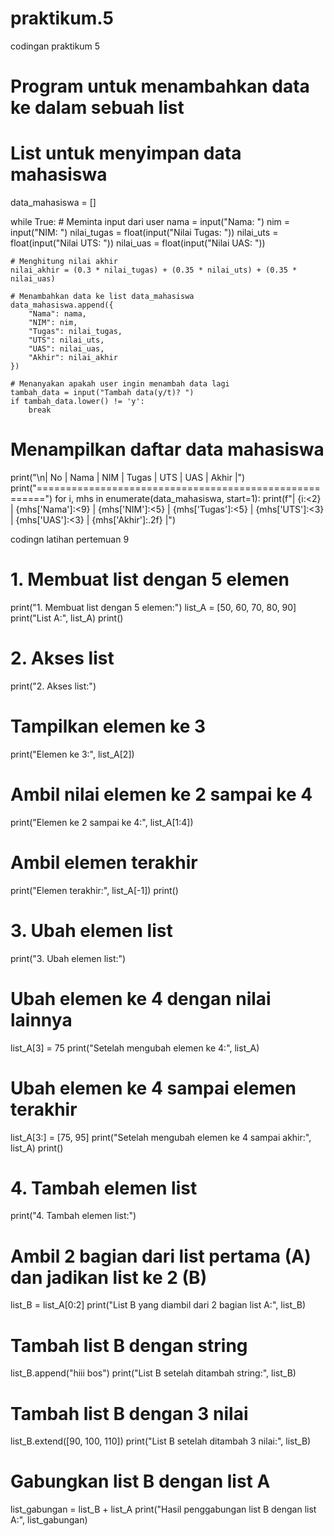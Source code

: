 # praktikum.5
codingan praktikum 5

# Program untuk menambahkan data ke dalam sebuah list

# List untuk menyimpan data mahasiswa
data_mahasiswa = []

while True:
    # Meminta input dari user
    nama = input("Nama: ")
    nim = input("NIM: ")
    nilai_tugas = float(input("Nilai Tugas: "))
    nilai_uts = float(input("Nilai UTS: "))
    nilai_uas = float(input("Nilai UAS: "))
    
    # Menghitung nilai akhir
    nilai_akhir = (0.3 * nilai_tugas) + (0.35 * nilai_uts) + (0.35 * nilai_uas)
    
    # Menambahkan data ke list data_mahasiswa
    data_mahasiswa.append({
        "Nama": nama,
        "NIM": nim,
        "Tugas": nilai_tugas,
        "UTS": nilai_uts,
        "UAS": nilai_uas,
        "Akhir": nilai_akhir
    })
    
    # Menanyakan apakah user ingin menambah data lagi
    tambah_data = input("Tambah data(y/t)? ")
    if tambah_data.lower() != 'y':
        break

# Menampilkan daftar data mahasiswa
print("\n| No | Nama      | NIM   | Tugas | UTS | UAS | Akhir |")
print("=======================================================")
for i, mhs in enumerate(data_mahasiswa, start=1):
    print(f"| {i:<2} | {mhs['Nama']:<9} | {mhs['NIM']:<5} | {mhs['Tugas']:<5} | {mhs['UTS']:<3} | {mhs['UAS']:<3} | {mhs['Akhir']:.2f} |")

codingn latihan pertemuan 9
# 1. Membuat list dengan 5 elemen
print("1. Membuat list dengan 5 elemen:")
list_A = [50, 60, 70, 80, 90]
print("List A:", list_A)
print()

# 2. Akses list
print("2. Akses list:")
# Tampilkan elemen ke 3
print("Elemen ke 3:", list_A[2])
# Ambil nilai elemen ke 2 sampai ke 4
print("Elemen ke 2 sampai ke 4:", list_A[1:4])
# Ambil elemen terakhir
print("Elemen terakhir:", list_A[-1])
print()

# 3. Ubah elemen list
print("3. Ubah elemen list:")
# Ubah elemen ke 4 dengan nilai lainnya
list_A[3] = 75
print("Setelah mengubah elemen ke 4:", list_A)
# Ubah elemen ke 4 sampai elemen terakhir
list_A[3:] = [75, 95]
print("Setelah mengubah elemen ke 4 sampai akhir:", list_A)
print()

# 4. Tambah elemen list
print("4. Tambah elemen list:")
# Ambil 2 bagian dari list pertama (A) dan jadikan list ke 2 (B)
list_B = list_A[0:2]
print("List B yang diambil dari 2 bagian list A:", list_B)

# Tambah list B dengan string
list_B.append("hiii bos")
print("List B setelah ditambah string:", list_B)

# Tambah list B dengan 3 nilai
list_B.extend([90, 100, 110])
print("List B setelah ditambah 3 nilai:", list_B)

# Gabungkan list B dengan list A
list_gabungan = list_B + list_A
print("Hasil penggabungan list B dengan list A:", list_gabungan)


